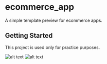 # ecommerce_app

A simple template preview for ecommerce apps. 

## Getting Started

This project is used only for practice purposes.

![alt text](https://github.com/pcusi/flutter-ecommerce-template/screenshots/dev/screenshot-1.png?raw=true)
![alt text](https://github.com/pcusi/flutter-ecommerce-template/screenshots/dev/screenshot-2.png?raw=true)